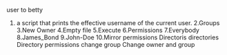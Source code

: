 user to betty
1. a script that prints the effective username of the current user.
2.Groups
3.New Owner
4.Empty file
5.Execute
6.Permissions
7.Everybody
8.James_Bond
9.John-Doe
10.Mirror permissions
Directoris
directories
Directory permissions
change group
Change owner and group
